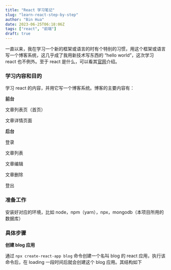 ```yaml
---
title: "React 学习笔记"
slug: "learn-react-step-by-step"
author: "Bin Hua"
date: 2023-06-25T06:18:06Z
tags: ["react", "前端"]
draft: true
---
```


一直以来，我在学习一个新的框架或语言的时有个特别的习惯，用这个框架或语言写一个博客系统，这几乎成了我用新技术写东西的 “hello world”，这次学习 react 也不例外。至于 react 是什么，可以看其[官网](https://react.dev/)介绍。

### 学习内容和目的

学习 react 的内容，并用它写一个博客系统。博客的主要内容有：

**前台**

文章列表页（首页）

文章详情页面

**后台**

登录

文章列表

文章编辑

文章删除

登出

### 准备工作

安装好对应的环境，比如 node，npm（yarn），npx，mongodb（本项目所用的数据库）

### 具体步骤

**创建 blog 应用**

通过 `npx create-react-app blog` 命令创建一个名叫 blog 的 react 应用，执行该命令后，在 loading 一段时间后就会创建这个 blog 应用。其结构如下

![]()


